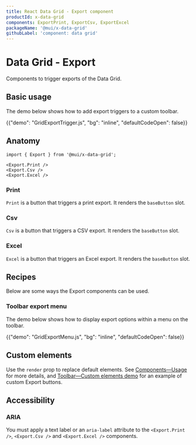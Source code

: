 ```yaml
---
title: React Data Grid - Export component
productId: x-data-grid
components: ExportPrint, ExportCsv, ExportExcel
packageName: '@mui/x-data-grid'
githubLabel: 'component: data grid'
---
```


# Data Grid - Export

<p class="description">Components to trigger exports of the Data Grid.</p>

## Basic usage

The demo below shows how to add export triggers to a custom toolbar.

{{"demo": "GridExportTrigger.js", "bg": "inline", "defaultCodeOpen": false}}

## Anatomy

```tsx
import { Export } from '@mui/x-data-grid';

<Export.Print />
<Export.Csv />
<Export.Excel />
```

### Print

`Print` is a button that triggers a print export.
It renders the `baseButton` slot.

### Csv

`Csv` is a button that triggers a CSV export.
It renders the `baseButton` slot.

### Excel

`Excel` is a button that triggers an Excel export.
It renders the `baseButton` slot.

## Recipes

Below are some ways the Export components can be used.

### Toolbar export menu

The demo below shows how to display export options within a menu on the toolbar.

{{"demo": "GridExportMenu.js", "bg": "inline", "defaultCodeOpen": false}}

## Custom elements

Use the `render` prop to replace default elements.
See [Components—Usage](/x/react-data-grid/components/usage/#customization) for more details, and [Toolbar—Custom elements demo](/x/react-data-grid/components/toolbar/#custom-elements) for an example of custom Export buttons.

## Accessibility

### ARIA

You must apply a text label or an `aria-label` attribute to the `<Export.Print />`, `<Export.Csv />` and `<Export.Excel />` components.
